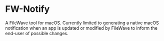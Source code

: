 # FW-Notify

A FileWave tool for macOS. Currently limited to generating a native macOS notification when an app is updated or modified by FileWave to inform the end-user of possible changes.
